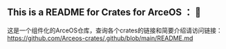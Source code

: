 ## This is a README for Crates for ArceOS ：  👋
这是一个组件化的ArceOS仓库，查询各个crates的链接和简要介绍请访问链接：
https://github.com/Arceos-crates/.github/blob/main/README.md
<!--

**Here are some ideas to get you started:**
This is a README for Crates for ArceOS ： 
https://github.com/Arceos-crates/.github/blob/main/README.md
-->
